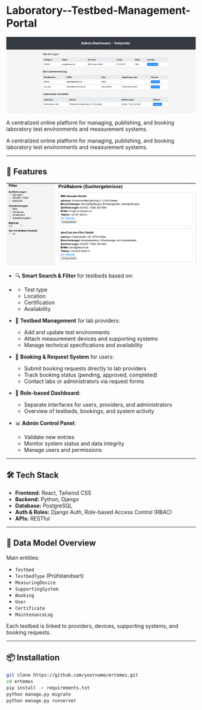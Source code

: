 # Laboratory--Testbed-Management-Portal
![Admin demo Page](screenshot/admin.png)

A centralized online platform for managing, publishing, and booking laboratory test environments and measurement systems.

A centralized online platform for managing, publishing, and booking laboratory test environments and measurement systems.

---

## 🚀 Features
![Smart Search demo Page](screenshot/filter.png)
- 🔍 **Smart Search & Filter** for testbeds based on:
- 
  - Test type
  - Location
  - Certification
  - Availability

- 🧪 **Testbed Management** for lab providers:
  - Add and update test environments
  - Attach measurement devices and supporting systems
  - Manage technical specifications and availability

- 📩 **Booking & Request System** for users:
  - Submit booking requests directly to lab providers
  - Track booking status (pending, approved, completed)
  - Contact labs or administrators via request forms

- 👥 **Role-based Dashboard**:
  - Separate interfaces for users, providers, and administrators
  - Overview of testbeds, bookings, and system activity

- 📊 **Admin Control Panel**:
  - Validate new entries
  - Monitor system status and data integrity
  - Manage users and permissions

---

## 🛠️ Tech Stack

- **Frontend:** React, Tailwind CSS
- **Backend:** Python, Django
- **Database:** PostgreSQL
- **Auth & Roles:** Django Auth, Role-based Access Control (RBAC)
- **APIs:** RESTful

---

## 🧱 Data Model Overview

Main entities:

- `Testbed`
- `TestbedType` (Prüfstandsart)
- `MeasuringDevice`
- `SupportingSystem`
- `Booking`
- `User`
- `Certificate`
- `MaintenanceLog`

Each testbed is linked to providers, devices, supporting systems, and booking requests.

---

## 📦 Installation

```bash
git clone https://github.com/yourname/ertemes.git
cd ertemes
pip install -r requirements.txt
python manage.py migrate
python manage.py runserver
